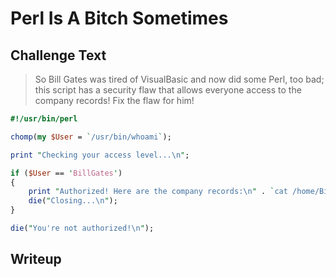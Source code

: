 # Perl Is A Bitch Sometimes

## Challenge Text

>  So Bill Gates was tired of VisualBasic and now did some Perl, too bad; this script has a security flaw that allows everyone access to the company records! Fix the flaw for him!

```perl
#!/usr/bin/perl

chomp(my $User = `/usr/bin/whoami`);

print "Checking your access level...\n";

if ($User == 'BillGates')
{
    print "Authorized! Here are the company records:\n" . `cat /home/BillGates/CompanyRecords.db`;
    die("Closing...\n");
}

die("You're not authorized!\n");
```

## Writeup
